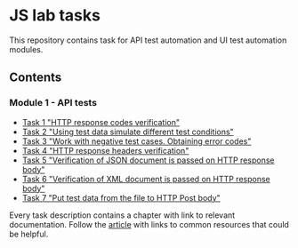 # JS lab tasks

This repository contains task for API test automation and UI test automation modules.

## Contents

### Module 1 - API tests

* [Task 1 "HTTP response codes verification"](https://github.com/dkanunik/js-lab-tasks/blob/main/API/module1/task1.md#task1)
* [Task 2 "Using test data simulate different test conditions"](https://github.com/dkanunik/js-lab-tasks/blob/main/API/module1/task1.md#task2)
* [Task 3 "Work with negative test cases. Obtaining error codes"](https://github.com/dkanunik/js-lab-tasks/blob/main/API/module1/task1.md#task3)
* [Task 4 "HTTP response headers verification"](https://github.com/dkanunik/js-lab-tasks/blob/main/API/module1/task4.md)
* [Task 5 "Verification of JSON document is passed on HTTP response body"](https://github.com/dkanunik/js-lab-tasks/blob/main/API/module1/task5.md)
* [Task 6 "Verification of XML document is passed on HTTP response body"](https://github.com/dkanunik/js-lab-tasks/blob/main/API/module1/task6.md)
* [Task 7 "Put test data from the file to HTTP Post body"](https://github.com/dkanunik/js-lab-tasks/blob/main/API/module1/task7.md)

Every task description contains a chapter with link to relevant documentation.
Follow the [article](https://github.com/dkanunik/js-lab-tasks/blob/main/Doc/index.md) with links to common resources that could be helpful.

